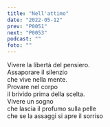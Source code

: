 ```yaml
---
title: "Nell'attimo"
date: "2022-05-12"
prev: "P0051"
next: "P0053"
podcast: ""
foto: ""
---
```


Vivere la libertà del pensiero.  
Assaporare il silenzio  
che vive nella mente.  
Provare nel corpo  
il brivido prima della scelta.  
Vivere un sogno  
che lascia il profumo sulla pelle  
che se la assaggi si apre il sorriso

